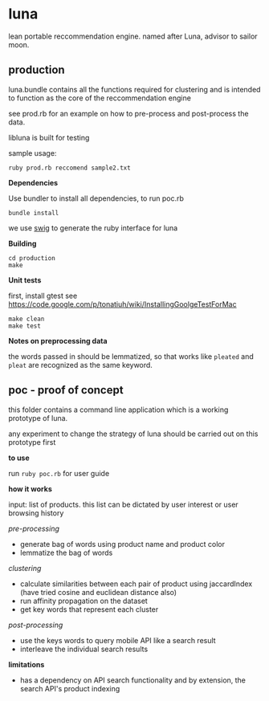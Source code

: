 # luna

lean portable reccommendation engine. named after Luna, advisor to sailor moon.

## production

luna.bundle contains all the functions required for clustering and is intended to function as the core of the reccommendation engine

see prod.rb for an example on how to pre-process and post-process the data.

libluna is built for testing

sample usage:

    ruby prod.rb reccomend sample2.txt

**Dependencies**

Use bundler to install all dependencies, to run poc.rb

    bundle install

we use [swig](http://www.swig.org/) to generate the ruby interface for luna


**Building**

    cd production
    make

**Unit tests**

first, install gtest
see https://code.google.com/p/tonatiuh/wiki/InstallingGoolgeTestForMac

    make clean
    make test

**Notes on preprocessing data**

the words passed in should be lemmatized, so that works like `pleated` and `pleat` are recognized as the same keyword.

## poc - proof of concept

this folder contains a command line application which is a working prototype of luna.

any experiment to change the strategy of luna should be carried out on this prototype first

**to use**

run ```ruby poc.rb``` for user guide

**how it works**

input: list of products. this list can be dictated by user interest or user browsing history

*pre-processing*
* generate bag of words using product name and product color
* lemmatize the bag of words

*clustering*
* calculate similarities between each pair of product using jaccardIndex (have tried cosine and euclidean distance also)
* run affinity propagation on the dataset
* get key words that represent each cluster

*post-processing*
* use the keys words to query mobile API like a search result
* interleave the individual search results

**limitations**

* has a dependency on API search functionality and by extension, the search API's product indexing




